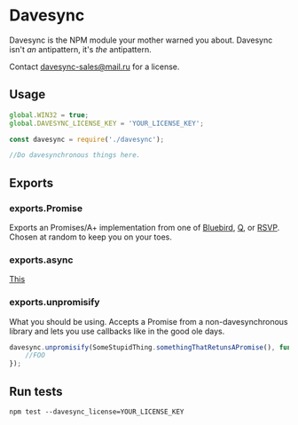 # Davesync

Davesync is the NPM module your mother warned you about. Davesync isn't *an* antipattern, it's *the* antipattern.

Contact <davesync-sales@mail.ru> for a license.

## Usage

```js
global.WIN32 = true;
global.DAVESYNC_LICENSE_KEY = 'YOUR_LICENSE_KEY';

const davesync = require('./davesync');

//Do davesynchronous things here.
```

## Exports

### exports.Promise

Exports an Promises/A+ implementation from one of [Bluebird](http://bluebirdjs.com/docs/getting-started.html), [Q](https://github.com/kriskowal/q), or [RSVP](https://github.com/tildeio/rsvp.js/). Chosen at random to keep you on your toes.

### exports.async

[This](https://github.com/caolan/async)

### exports.unpromisify

What you should be using. Accepts a Promise from a non-davesynchronous library and lets you use callbacks like in the good ole days.

```js
davesync.unpromisify(SomeStupidThing.somethingThatRetunsAPromise(), function (err, res) {
    //FOO
});
```

## Run tests

`npm test --davesync_license=YOUR_LICENSE_KEY`



